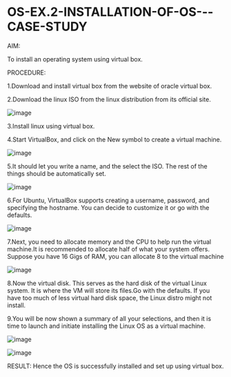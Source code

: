 # OS-EX.2-INSTALLATION-OF-OS---CASE-STUDY

AIM:

To install an operating system using virtual box.

PROCEDURE:

1.Download and install virtual box from the website of oracle virtual box.

2.Download the linux ISO from the linux distribution from its official site.

![image](https://github.com/Subhikshaa13/OS-EX.2-INSTALLATION-OF-OS---CASE-STUDY/assets/118787344/6aa070ca-b387-45dc-a863-8e4133a7aabc)

3.Install linux using virtual box.

4.Start VirtualBox, and click on the New symbol to create a virtual machine.

![image](https://github.com/Subhikshaa13/OS-EX.2-INSTALLATION-OF-OS---CASE-STUDY/assets/118787344/d605c2b5-ac1b-471c-8592-3f6c45008e5a)

5.It should let you write a name, and the select the ISO. The rest of the things should be automatically set.

![image](https://github.com/Subhikshaa13/OS-EX.2-INSTALLATION-OF-OS---CASE-STUDY/assets/118787344/1d2719f7-94f9-47ac-a9d1-0bfe5eabdc3f)

6.For Ubuntu, VirtualBox supports creating a username, password, and specifying the hostname. You can decide to customize it or go with the defaults.

![image](https://github.com/Subhikshaa13/OS-EX.2-INSTALLATION-OF-OS---CASE-STUDY/assets/118787344/5f60dc4a-acc5-4e17-baa9-6d4096b8ebc2)

7.Next, you need to allocate memory and the CPU to help run the virtual machine.It is recommended to allocate half of what your system offers. Suppose you have 16 Gigs of RAM, you can allocate 8 to the virtual machine

![image](https://github.com/Subhikshaa13/OS-EX.2-INSTALLATION-OF-OS---CASE-STUDY/assets/118787344/675d339a-bc1c-4ab4-ac61-93954a5b0f1a)

8.Now the virtual disk. This serves as the hard disk of the virtual Linux system. It is where the VM will store its files.Go with the defaults. If you have too much of less virtual hard disk space, the Linux distro might not install.

9.You will be now shown a summary of all your selections, and then it is time to launch and initiate installing the Linux OS as a virtual machine.

![image](https://github.com/Subhikshaa13/OS-EX.2-INSTALLATION-OF-OS---CASE-STUDY/assets/118787344/5f96a4eb-f6e8-492d-92bc-47a1680d0116)

![image](https://github.com/Subhikshaa13/OS-EX.2-INSTALLATION-OF-OS---CASE-STUDY/assets/118787344/ee2c4323-09f3-4254-b464-6a7f82a60db3)


RESULT:
Hence the OS is successfully installed and set up using virtual box.
